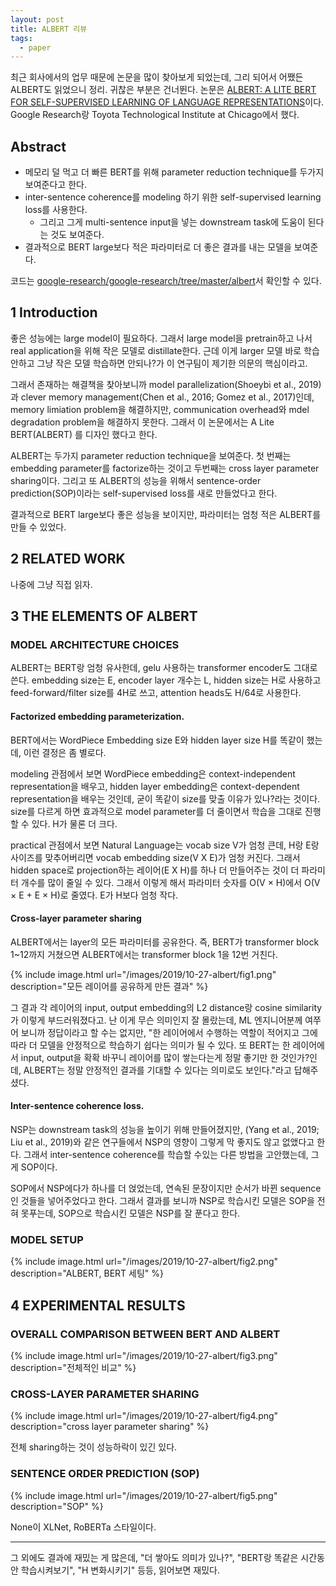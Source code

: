 ```yaml
---
layout: post
title: ALBERT 리뷰
tags:
  - paper
---
```


최근 회사에서의 업무 때문에 논문을 많이 찾아보게 되었는데, 그리 되어서 어쨌든 ALBERT도 읽었으니 정리. 귀찮은 부분은 건너뛴다. 논문은 [ALBERT: A LITE BERT FOR SELF-SUPERVISED LEARNING OF LANGUAGE REPRESENTATIONS](https://arxiv.org/pdf/1909.11942.pdf)이다. Google Research랑 Toyota Technological Institute at Chicago에서 했다.

## Abstract

* 메모리 덜 먹고 더 빠른 BERT를 위해 parameter reduction technique를 두가지 보여준다고 한다.
* inter-sentence coherence를 modeling 하기 위한 self-supervised learning loss를 사용한다.
  * 그리고 그게 multi-sentence input을 넣는 downstream task에 도움이 된다는 것도 보여준다.
* 결과적으로 BERT large보다 적은 파라미터로 더 좋은 결과를 내는 모델을 보여준다.

코드는 [google-research/google-research/tree/master/albert](https://github.com/google-research/google-research/tree/master/albert)서 확인할 수 있다.

## 1 Introduction

좋은 성능에는 large model이 필요하다. 그래서 large model을 pretrain하고 나서 real application을 위해 작은 모델로 distillate한다. 근데 이게 larger 모델 바로 학습 안하고 그냥 작은 모델 학습하면 안되나?가 이 연구팀이 제기한 의문의 핵심이라고.

그래서 존재하는 해결책을 찾아보니까 model parallelization(Shoeybi et al., 2019)과 clever memory management(Chen et al., 2016; Gomez et al., 2017)인데, memory limiation problem을 해결하지만, communication overhead와 mdel degradation problem을 해결하지 못한다. 그래서 이 논문에서는 A Lite BERT(ALBERT) 를 디자인 했다고 한다.

ALBERT는 두가지 parameter reduction technique을 보여준다. 첫 번째는 embedding parameter를 factorize하는 것이고 두번째는 cross layer parameter sharing이다. 그리고 또 ALBERT의 성능을 위해서 sentence-order prediction(SOP)이라는 self-supervised loss를 새로 만들었다고 한다.

결과적으로 BERT large보다 좋은 성능을 보이지만, 파라미터는 엄청 적은 ALBERT를 만들 수 있었다.

## 2 RELATED WORK

나중에 그냥 직접 읽자.

## 3 THE ELEMENTS OF ALBERT

### MODEL ARCHITECTURE CHOICES

ALBERT는 BERT랑 엄청 유사한데, gelu 사용하는 transformer encoder도 그대로 쓴다. embedding size는 E, encoder layer 개수는 L, hidden size는 H로 사용하고 feed-forward/filter size를 4H로 쓰고, attention heads도 H/64로 사용한다.

#### Factorized embedding parameterization.

BERT에서는 WordPiece Embedding size E와 hidden layer size H를 똑같이 했는데, 이런 결정은 좀 별로다.

modeling 관점에서 보면 WordPiece embedding은 context-independent representation을 배우고, hidden layer embedding은 context-dependent representation을 배우는 것인데, 굳이 똑같이 size를 맞출 이유가 있나?라는 것이다. size를 다르게 하면 효과적으로 model parameter를 더 줄이면서 학습을 그대로 진행할 수 있다. H가 물론 더 크다.

practical 관점에서 보면 Natural Language는 vocab size V가 엄청 큰데, H랑 E랑 사이즈를 맞추어버리면 vocab embedding size(V X E)가 엄청 커진다. 그래서 hidden space로 projection하는 레이어(E X H)를 하나 더 만들어주는 것이 더 파라미터 개수를 많이 줄일 수 있다. 그래서 이렇게 해서 파라미터 숫자를 O(V × H)에서 O(V × E + E × H)로 줄였다. E가 H보다 엄청 작다.

#### Cross-layer parameter sharing

ALBERT에서는 layer의 모든 파라미터를 공유한다. 즉, BERT가 transformer block 1~12까지 거쳤으면 ALBERT에서는 transformer block 1을 12번 거친다.

{% include image.html url="/images/2019/10-27-albert/fig1.png" description="모든 레이어를 공유하게 만든 결과" %}

그 결과 각 레이어의 input, output embedding의 L2 distance랑 cosine similarity가 이렇게 부드러워졌다고. 난 이게 무슨 의미인지 잘 몰랐는데, ML 엔지니어분께 여쭈어 보니까 정답이라고 할 수는 없지만, "한 레이어에서 수행하는 역할이 적어지고 그에 따라 더 모델을 안정적으로 학습하기 쉽다는 의미가 될 수 있다. 또 BERT는 한 레이어에서 input, output을 확확 바꾸니 레이어를 많이 쌓는다는게 정말 좋기만 한 것인가?인데, ALBERT는 정말 안정적인 결과를 기대할 수 있다는 의미로도 보인다."라고 답해주셨다.

#### Inter-sentence coherence loss.

NSP는 downstream task의 성능을 높이기 위해 만들어졌지만, (Yang et al., 2019; Liu et al., 2019)와 같은 연구들에서 NSP의 영향이 그렇게 막 좋지도 않고 없앴다고 한다. 그래서 inter-sentence coherence를 학습할 수있는 다른 방법을 고안했는데, 그게 SOP이다.

SOP에서 NSP에다가 하나를 더 얹었는데, 연속된 문장이지만 순서가 바뀐 sequence인 것들을 넣어주었다고 한다. 그래서 결과를 보니까 NSP로 학습시킨 모델은 SOP을 전혀 못푸는데, SOP으로 학습시킨 모델은 NSP를 잘 푼다고 한다.

### MODEL SETUP

{% include image.html url="/images/2019/10-27-albert/fig2.png" description="ALBERT, BERT 세팅" %}

## 4 EXPERIMENTAL RESULTS

### OVERALL COMPARISON BETWEEN BERT AND ALBERT

{% include image.html url="/images/2019/10-27-albert/fig3.png" description="전체적인 비교" %}

### CROSS-LAYER PARAMETER SHARING

{% include image.html url="/images/2019/10-27-albert/fig4.png" description="cross layer parameter sharing" %}

전체 sharing하는 것이 성능하락이 있긴 있다.

### SENTENCE ORDER PREDICTION (SOP)

{% include image.html url="/images/2019/10-27-albert/fig5.png" description="SOP" %}

None이 XLNet, RoBERTa 스타일이다.

---

그 외에도 결과에 재밌는 게 많은데, "더 쌓아도 의미가 있나?", "BERT랑 똑같은 시간동안 학습시켜보기", "H 변화시키기" 등등, 읽어보면 재밌다.
